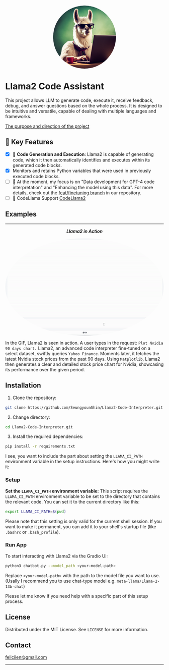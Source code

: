 <p align="center" width="100%">
<img src="/assets/logo2.png" alt="llama2 code interprerter icon" style="width: 200px; height:200px; display: block; margin: auto; border-radius: 50%;">
</p>

# Llama2 Code Assistant

This project allows LLM to generate code, execute it, receive feedback, debug, and answer questions based on the whole process. It is designed to be intuitive and versatile, capable of dealing with multiple languages and frameworks.

[The purpose and direction of the project](https://github.com/SeungyounShin/Llama2-Code-Interpreter/wiki)

## 🌟 Key Features

- [x] 🚀 **Code Generation and Execution**: Llama2 is capable of generating code, which it then automatically identifies and executes within its generated code blocks.
- [x] Monitors and retains Python variables that were used in previously executed code blocks.
- [ ] 🌟 At the moment, my focus is on "Data development for GPT-4 code interpretation" and "Enhancing the model using this data". For more details, check out the [feat/finetuning branch](https://github.com/SeungyounShin/Llama2-Code-Interpreter/tree/feat/finetuning) in our repository.
- [ ] 🌟 CodeLlama Support [CodeLlama2](https://github.com/facebookresearch/codellama)

## Examples

---
<div align="center">

***Llama2 in Action***

<p align="center" width="100%">
<img src="assets/result_nvidia_chart.gif" alt="example1_president_search_with_code" style="width: 600px; display: block; margin: auto; border-radius: 50%;">
</p>

</div>

In the GIF, Llama2 is seen in action. A user types in the request: `Plot Nvidia 90 days chart.` Llama2, an advanced code interpreter fine-tuned on a select dataset, swiftly queries `Yahoo Finance`. Moments later, it fetches the latest Nvidia stock prices from the past 90 days. Using `Matplotlib`, Llama2 then generates a clear and detailed stock price chart for Nvidia, showcasing its performance over the given period.

## Installation

1. Clone the repository:

```bash
git clone https://github.com/SeungyounShin/Llama2-Code-Interpreter.git
```

2. Change directory:

```bash
cd Llama2-Code-Interpreter.git
```

3. Install the required dependencies:

```bash
pip install -r requirements.txt
```

I see, you want to include the part about setting the `LLAMA_CI_PATH` environment variable in the setup instructions. Here's how you might write it:

### Setup

**Set the `LLAMA_CI_PATH` environment variable:** This script requires the `LLAMA_CI_PATH` environment variable to be set to the directory that contains the relevant code. You can set it to the current directory like this:

```bash
export LLAMA_CI_PATH=$(pwd)
```

Please note that this setting is only valid for the current shell session. If you want to make it permanent, you can add it to your shell's startup file (like `.bashrc` or `.bash_profile`).

### Run App

To start interacting with Llama2 via the Gradio UI:

```bash
python3 chatbot.py --model_path <your-model-path>
```

Replace `<your-model-path>` with the path to the model file you want to use. (Usally I recommend you to use chat-type model e.g. `meta-llama/Llama-2-13b-chat`)

Please let me know if you need help with a specific part of this setup process.

## License

Distributed under the MIT License. See `LICENSE` for more information.

## Contact

<feliciien@gmail.com>

---
